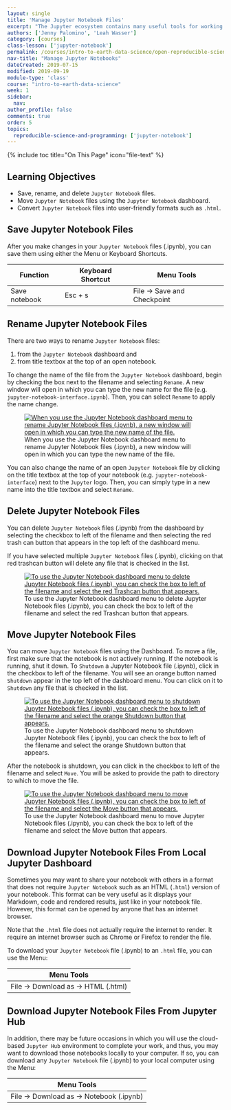 ```yaml
---
layout: single
title: 'Manage Jupyter Notebook Files'
excerpt: "The Jupyter ecosystem contains many useful tools for working with Python including Jupyter Notebook, an interactive coding environment, and the Jupyter Notebook dashboard, which allows you to manage files and directories in your Jupyter environment. Learn how to manage Jupyter Notebook files including saving, renaming, deleting, moving, and downloading notebooks."
authors: ['Jenny Palomino', 'Leah Wasser']
category: [courses]
class-lesson: ['jupyter-notebook']
permalink: /courses/intro-to-earth-data-science/open-reproducible-science/jupyter-python/manage-jupyter-notebook-files/
nav-title: "Manage Jupyter Notebooks"
dateCreated: 2019-07-15
modified: 2019-09-19
module-type: 'class'
course: "intro-to-earth-data-science"
week: 1
sidebar:
  nav:
author_profile: false
comments: true
order: 5
topics:
  reproducible-science-and-programming: ['jupyter-notebook']
---
```


{% include toc title="On This Page" icon="file-text" %}

<div class='notice--success' markdown="1">

## <i class="fa fa-graduation-cap" aria-hidden="true"></i> Learning Objectives

* Save, rename, and delete `Jupyter Notebook` files.
* Move `Jupyter Notebook` files using the `Jupyter Notebook` dashboard.
* Convert `Jupyter Notebook` files into user-friendly formats such as `.html`. 

</div>


## Save Jupyter Notebook Files 

After you make changes in your `Jupyter Notebook` files (.ipynb), you can save them using either the Menu or Keyboard Shortcuts. 

Function  | Keyboard Shortcut | Menu Tools
--- | --- | ---
Save notebook  | Esc + s | File → Save and Checkpoint


## Rename Jupyter Notebook Files

There are two ways to rename `Jupyter Notebook` files: 

1. from the `Jupyter Notebook` dashboard and 
2. from title textbox at the top of an open notebook. 

To change the name of the file from the `Jupyter Notebook` dashboard, begin by checking the box next to the filename and selecting `Rename`. A new window will open in which you can type the new name for the file (e.g. `jupyter-notebook-interface.ipynb`). Then, you can select `Rename` to apply the name change. 

<figure>
 <a href="{{ site.url }}/images/courses/earth-analytics/bootcamp/jupyter-interface/rename-existing-notebook.png">
 <img src="{{ site.url }}/images/courses/earth-analytics/bootcamp/jupyter-interface/rename-existing-notebook.png" alt="When you use the Jupyter Notebook dashboard menu to rename Jupyter Notebook files (.ipynb), a new window will open in which you can type the new name of the file."></a>
 <figcaption> When you use the Jupyter Notebook dashboard menu to rename Jupyter Notebook files (.ipynb), a new window will open in which you can type the new name of the file.
 </figcaption>
</figure>

You can also change the name of an open `Jupyter Notebook` file by clicking on the title textbox at the top of your notebook (e.g. `jupyter-notebook-interface`) next to the `Jupyter` logo. Then, you can simply type in a new name into the title textbox and select `Rename`. 


## Delete Jupyter Notebook Files

You can delete `Jupyter Notebook` files (.ipynb) from the dashboard by selecting the checkbox to left of the filename and then selecting the red trash can button that appears in the top left of the dashboard menu. 

If you have selected multiple `Jupyter Notebook` files (.ipynb), clicking on that red trashcan button will delete any file that is checked in the list. 

<figure>
 <a href="{{ site.url }}/images/courses/earth-analytics/bootcamp/jupyter-interface/delete-existing-notebook.png">
 <img src="{{ site.url }}/images/courses/earth-analytics/bootcamp/jupyter-interface/delete-existing-notebook.png" alt="To use the Jupyter Notebook dashboard menu to delete Jupyter Notebook files (.ipynb), you can check the box to left of the filename and select the red Trashcan button that appears."></a>
 <figcaption> To use the Jupyter Notebook dashboard menu to delete Jupyter Notebook files (.ipynb), you can check the box to left of the filename and select the red Trashcan button that appears.
 </figcaption>
</figure>


## Move Jupyter Notebook Files

You can move `Jupyter Notebook` files using the Dashboard. To move a file, first make sure that the notebook is not actively running. If the notebook is running, shut it down. To `Shutdown` a Jupyter Notebook file (.ipynb), click in the checkbox to left of the filename. You will see an orange button named `Shutdown` appear in the top left of the dashboard menu. You can click on it to `Shutdown` any file that is checked in the list.

<figure>
 <a href="{{ site.url }}/images/courses/earth-analytics/bootcamp/jupyter-interface/shutdown-notebook.png">
 <img src="{{ site.url }}/images/courses/earth-analytics/bootcamp/jupyter-interface/shutdown-notebook.png" alt="To use the Jupyter Notebook dashboard menu to shutdown Jupyter Notebook files (.ipynb), you can check the box to left of the filename and select the orange Shutdown button that appears."></a>
 <figcaption> To use the Jupyter Notebook dashboard menu to shutdown Jupyter Notebook files (.ipynb), you can check the box to left of the filename and select the orange Shutdown button that appears.
 </figcaption>
</figure>

After the notebook is shutdown, you can click in the checkbox to left of the filename and select `Move`. You will be asked to provide the path to directory to which to move the file. 

<figure>
 <a href="{{ site.url }}/images/courses/earth-analytics/bootcamp/jupyter-interface/move-notebook.png">
 <img src="{{ site.url }}/images/courses/earth-analytics/bootcamp/jupyter-interface/move-notebook.png" alt="To use the Jupyter Notebook dashboard menu to move Jupyter Notebook files (.ipynb), you can check the box to left of the filename and select the Move button that appears."></a>
 <figcaption> To use the Jupyter Notebook dashboard menu to move Jupyter Notebook files (.ipynb), you can check the box to left of the filename and select the Move button that appears.
 </figcaption>
</figure>


## Download Jupyter Notebook Files From Local Jupyter Dashboard

Sometimes you may want to share your notebook with others in a format that does not require `Jupyter Notebook` such as an HTML (`.html`) version of your notebook. This format can be very useful as it displays your Markdown, code and rendered results, just like in your notebook file. However, this format can be opened by anyone that has an internet browser.   

Note that the `.html` file does not actually require the internet to render. It require an internet browser such as Chrome or Firefox to render the file. 

To download your `Jupyter Notebook` file (.ipynb) to an `.html` file, you can use the Menu:

Menu Tools | 
--- |  
File → Download as -> HTML (.html) |


## Download Jupyter Notebook Files From Jupyter Hub

In addition, there may be future occasions in which you will use the cloud-based `Jupyter Hub` environment to complete your work, and thus, you may want to download those notebooks locally to your computer. If so, you can download any `Jupyter Notebook` file (.ipynb) to your local computer using the Menu: 

Menu Tools | 
--- |  
File → Download as -> Notebook (.ipynb) |
